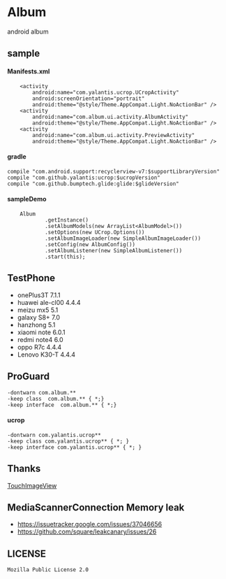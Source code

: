 # Album
android album


## sample

#### Manifests.xml

        <activity
            android:name="com.yalantis.ucrop.UCropActivity"
            android:screenOrientation="portrait"
            android:theme="@style/Theme.AppCompat.Light.NoActionBar" />
        <activity
            android:name="com.album.ui.activity.AlbumActivity"
            android:theme="@style/Theme.AppCompat.Light.NoActionBar" />
        <activity
            android:name="com.album.ui.activity.PreviewActivity"
            android:theme="@style/Theme.AppCompat.Light.NoActionBar" />
            
#### gradle

    compile "com.android.support:recyclerview-v7:$supportLibraryVersion"
    compile "com.github.yalantis:ucrop:$ucropVersion"
    compile "com.github.bumptech.glide:glide:$glideVersion"
  
  
#### sampleDemo

        Album
                .getInstance()
                .setAlbumModels(new ArrayList<AlbumModel>())
                .setOptions(new UCrop.Options())
                .setAlbumImageLoader(new SimpleAlbumImageLoader())
                .setConfig(new AlbumConfig())
                .setAlbumListener(new SimpleAlbumListener())
                .start(this);

## TestPhone

* onePlus3T           7.1.1
* huawei ale-cl00        4.4.4
* meizu mx5         5.1
* galaxy S8+         7.0
* hanzhong       5.1
* xiaomi note        6.0.1
* redmi note4 6.0
* oppo R7c      4.4.4
* Lenovo K30-T  4.4.4

## ProGuard

    -dontwarn com.album.**
    -keep class  com.album.** { *;}
    -keep interface  com.album.** { *;}
    
#### ucrop

    -dontwarn com.yalantis.ucrop**
    -keep class com.yalantis.ucrop** { *; }
    -keep interface com.yalantis.ucrop** { *; }
    
 
## Thanks

[TouchImageView](https://github.com/MikeOrtiz/TouchImageView)
    
    
## MediaScannerConnection Memory leak

 * https://issuetracker.google.com/issues/37046656
 * https://github.com/square/leakcanary/issues/26


## LICENSE

    Mozilla Public License 2.0




